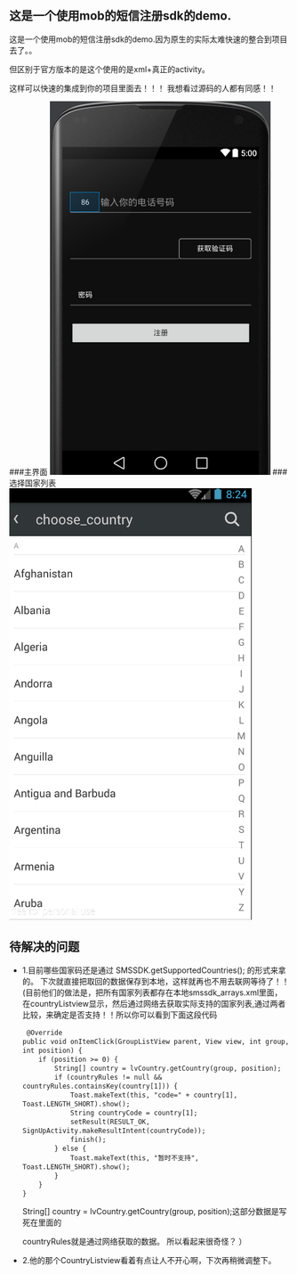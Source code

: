 

这是一个使用mob的短信注册sdk的demo.
-----------------------------------
这是一个使用mob的短信注册sdk的demo.因为原生的实际太难快速的整合到项目去了。。

但区别于官方版本的是这个使用的是xml+真正的activity。

这样可以快速的集成到你的项目里面去！！！
我想看过源码的人都有同感！！
 


###主界面
![github](https://github.com/Sanjay-F/MobSmsSDk/blob/master/app/src/main/res/drawable-xhdpi/mx_f.png "github")
###选择国家列表
![github](https://github.com/Sanjay-F/MobSmsSDk/blob/master/app/src/main/res/drawable-xhdpi/mx_s.png "github")

待解决的问题
-----------------------------------
* 1.目前哪些国家码还是通过 SMSSDK.getSupportedCountries(); 的形式来拿的。
 下次就直接把取回的数据保存到本地，这样就再也不用去联网等待了！！
 (目前他们的做法是，把所有国家列表都存在本地smssdk_arrays.xml里面，在countryListview显示，然后通过网络去获取实际支持的国家列表,通过两者比较，来确定是否支持！！所以你可以看到下面这段代码
 
       @Override
      public void onItemClick(GroupListView parent, View view, int group, int position) {
          if (position >= 0) { 
              String[] country = lvCountry.getCountry(group, position);
              if (countryRules != null && countryRules.containsKey(country[1])) {
                  Toast.makeText(this, "code=" + country[1], Toast.LENGTH_SHORT).show();
                  String countryCode = country[1];
                  setResult(RESULT_OK, SignUpActivity.makeResultIntent(countryCode));
                  finish();
              } else {
                  Toast.makeText(this, "暂时不支持", Toast.LENGTH_SHORT).show();
              }
          }
      } 




    String[] country = lvCountry.getCountry(group, position);这部分数据是写死在里面的
    
    countryRules就是通过网络获取的数据。
    所以看起来很奇怪？
 ）
 
* 2.他的那个CountryListview看着有点让人不开心啊，下次再稍微调整下。


